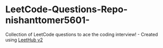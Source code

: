 # LeetCode-Questions-Repo-nishanttomer5601-
Collection of LeetCode questions to ace the coding interview! - Created using [LeetHub v2](https://github.com/arunbhardwaj/LeetHub-2.0)
